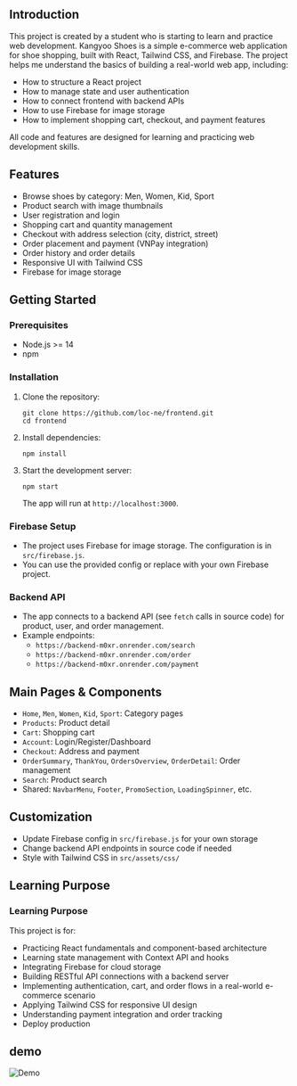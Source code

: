 ## Introduction
This project is created by a student who is starting to learn and practice web development. Kangyoo Shoes is a simple e-commerce web application for shoe shopping, built with React, Tailwind CSS, and Firebase. The project helps me understand the basics of building a real-world web app, including:
- How to structure a React project
- How to manage state and user authentication
- How to connect frontend with backend APIs
- How to use Firebase for image storage
- How to implement shopping cart, checkout, and payment features

All code and features are designed for learning and practicing web development skills.

## Features
- Browse shoes by category: Men, Women, Kid, Sport
- Product search with image thumbnails
- User registration and login
- Shopping cart and quantity management
- Checkout with address selection (city, district, street)
- Order placement and payment (VNPay integration)
- Order history and order details
- Responsive UI with Tailwind CSS
- Firebase for image storage

## Getting Started

### Prerequisites
- Node.js >= 14
- npm

### Installation
1. Clone the repository:
   ```
   git clone https://github.com/loc-ne/frontend.git
   cd frontend
   ```
2. Install dependencies:
   ```
   npm install
   ```
3. Start the development server:
   ```
   npm start
   ```
   The app will run at `http://localhost:3000`.

### Firebase Setup
- The project uses Firebase for image storage. The configuration is in `src/firebase.js`.
- You can use the provided config or replace with your own Firebase project.

### Backend API
- The app connects to a backend API (see `fetch` calls in source code) for product, user, and order management.
- Example endpoints:
  - `https://backend-m0xr.onrender.com/search`
  - `https://backend-m0xr.onrender.com/order`
  - `https://backend-m0xr.onrender.com/payment`

## Main Pages & Components
- `Home`, `Men`, `Women`, `Kid`, `Sport`: Category pages
- `Products`: Product detail
- `Cart`: Shopping cart
- `Account`: Login/Register/Dashboard
- `Checkout`: Address and payment
- `OrderSummary`, `ThankYou`, `OrdersOverview`, `OrderDetail`: Order management
- `Search`: Product search
- Shared: `NavbarMenu`, `Footer`, `PromoSection`, `LoadingSpinner`, etc.

## Customization
- Update Firebase config in `src/firebase.js` for your own storage
- Change backend API endpoints in source code if needed
- Style with Tailwind CSS in `src/assets/css/`

## Learning Purpose
### Learning Purpose
This project is for:
- Practicing React fundamentals and component-based architecture
- Learning state management with Context API and hooks
- Integrating Firebase for cloud storage
- Building RESTful API connections with a backend server
- Implementing authentication, cart, and order flows in a real-world e-commerce scenario
- Applying Tailwind CSS for responsive UI design
- Understanding payment integration and order tracking
- Deploy production
## demo
![Demo](docs/demos/demo.gif)

